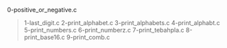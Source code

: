 0-positive_or_negative.c
> 1-last_digit.c
> 2-print_alphabet.c
> 3-print_alphabets.c
> 4-print_alphabt.c
> 5-print_numbers.c
> 6-print_numberz.c
> 7-print_tebahpla.c
> 8-print_base16.c
> 9-print_comb.c

